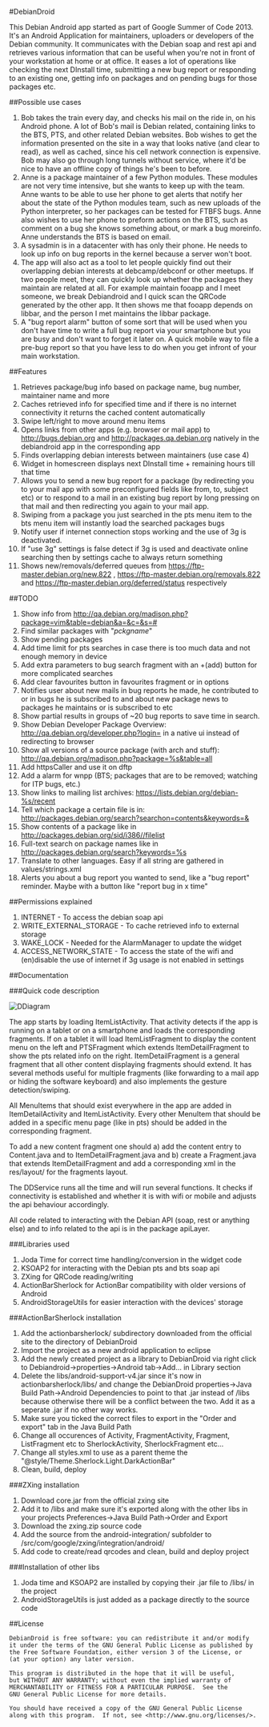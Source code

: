 #DebianDroid

This Debian Android app started as part of Google Summer of Code 2013. It's an Android Application for maintainers, uploaders or developers of the Debian community. It communicates with the Debian soap and rest api and retrieves various information that can be useful when you're not in front of your workstation at home or at office. It eases a lot of operations like checking the next DInstall time, submitting a new bug report or responding to an existing one, getting info on packages and on pending bugs for those packages etc. 

##Possible use cases

 1. Bob takes the train every day, and checks his mail on the ride in, on his Android phone. A lot of Bob's mail is Debian related, containing links to the BTS, PTS, and other related Debian websites. Bob wishes to get the information presented on the site in a way that looks native (and clear to read), as well as cached, since his cell network connection is expensive. Bob may also go through long tunnels without service, where it'd be nice to have an offline copy of things he's been to before.
 2. Anne is a package maintainer of a few Python modules. These modules are not very time intensive, but she wants to keep up with the team. Anne wants to be able to use her phone to get alerts that notify her about the state of the Python modules team, such as new uploads of the Python interpreter, so her packages can be tested for FTBFS bugs. Anne also wishes to use her phone to preform actions on the BTS, such as comment on a bug she knows something about, or mark a bug moreinfo. Anne understands the BTS is based on email.
 3. A sysadmin is in a datacenter with has only their phone. He needs to look up info on bug reports in the kernel because a server won't boot. 
 4. The app will also act as a tool to let people quickly find out their overlapping debian interests at debcamp/debconf or other meetups. If two people meet, they can quickly look up whether the packages they maintain are related at all. For example  maintain fooapp and I meet someone, we break Debiandroid and I quick scan the QRCode generated by the other app. It then shows me that fooapp depends on libbar, and the person I met maintains the libbar package.
 5. A "bug report alarm" button of some sort that will be used when you don't have time to write a full bug report via your smartphone but you are busy and don't want to forget it later on. A quick mobile way to file a pre-bug report so that you have less to do when you get infront of your main workstation.

##Features

 1. Retrieves package/bug info based on package name, bug number, maintainer name and more
 2. Caches retrieved info for specified time and if there is no internet connectivity it returns the cached content automatically
 3. Swipe left/right to move around menu items
 4. Opens links from other apps (e.g. browser or mail app) to http://bugs.debian.org and http://packages.qa.debian.org natively in the debiandroid app in the corresponding app 
 5. Finds overlapping debian interests between maintainers (use case 4)
 6. Widget in homescreen displays next DInstall time + remaining hours till that time
 7. Allows you to send a new bug report for a package (by redirecting you to your mail app with some preconfigured fields like from, to, subject etc) or to respond to a mail in an existing bug report by long pressing on that mail and then redirecting you again to your mail app.
 9. Swiping from a package you just searched in the pts menu item to the bts menu item will instantly load the searched packages bugs
 10. Notify user if internet connection stops working and the use of 3g is deactivated.
 11. If "use 3g" settings is false detect if 3g is used and deactivate online searching then by settings cache to always return something
 12. Shows new/removals/deferred queues from https://ftp-master.debian.org/new.822 , https://ftp-master.debian.org/removals.822 and https://ftp-master.debian.org/deferred/status respectively

##TODO
 
 1. Show info from http://qa.debian.org/madison.php?package=vim&table=debian&a=&c=&s=#
 2. Find similar packages with "*pckgname*"
 3. Show pending packages
 4. Add time limit for pts searches in case there is too much data and not enough memory in device
 5. Add extra parameters to bug search fragment with an +(add) button for more complicated searches
 6. Add clear favourites button in favourites fragment or in options
 7. Notifies user about new mails in bug reports he made, he contributed to or in bugs he is subscribed to and about new package news to packages he maintains or is subscribed to etc
 8. Show partial results in groups of ~20 bug reports to save time in search.
 9. Show Debian Developer Package Overview: http://qa.debian.org/developer.php?login= in a native ui instead of redirecting to browser
 10. Show all versions of a source package (with arch and stuff): http://qa.debian.org/madison.php?package=%s&table=all
 11. Add httpsCaller and use it on dftp
 12. Add a alarm for wnpp (BTS; packages that are to be removed; watching for ITP bugs, etc.)
 13. Show links to mailing list archives: https://lists.debian.org/debian-%s/recent
 14. Tell which package a certain file is in: http://packages.debian.org/search?searchon=contents&keywords=&
 15. Show contents of a package like in http://packages.debian.org/sid/i386//filelist
 16. Full-text search on package names like in http://packages.debian.org/search?keywords=%s
 17. Translate to other languages. Easy if all string are gathered in values/strings.xml
 18. Alerts you about a bug report you wanted to send, like a "bug report" reminder. Maybe with a button like "report bug in x time"

##Permissions explained

 1. INTERNET - To access the debian soap api
 2. WRITE_EXTERNAL_STORAGE - To cache retrieved info to external storage
 3. WAKE_LOCK - Needed for the AlarmManager to update the widget
 4. ACCESS_NETWORK_STATE - To access the state of the wifi and (en)disable the use of internet if 3g usage is not enabled in settings

##Documentation

###Quick code description

![DDiagram](https://raw.github.com/uberspot/DebianDroid/master/DDDiagram.png "DebianDroid Flow Diagram")

The app starts by loading ItemListActivity. That activity detects if the app is running on a tablet or on a smartphone and loads the corresponding fragments. If on a tablet it will load ItemListFragment to display the content menu on the left and PTSFragment which extends ItemDetailFragment to show the pts related info on the right. ItemDetailFragment is a general fragment that all other content displaying fragments should extend. It has several methods useful for multiple fragments (like forwarding to a mail app or hiding the software keyboard) and also implements the gesture detection/swiping. 

All MenuItems that should exist everywhere in the app are added in ItemDetailActivity and ItemListActivity. Every other MenuItem that should be added in a specific menu page (like in pts) should be added in the corresponding fragment. 

To add a new content fragment one should a) add the content entry to Content.java and to ItemDetailFragment.java and b) create a Fragment.java that extends ItemDetailFragment and add a corresponding xml in the res/layout/ for the fragments layout. 

The DDService runs all the time and will run several functions. It checks if connectivity is established and whether it is with wifi or mobile and adjusts the api behaviour accordingly.

All code related to interacting with the Debian API (soap, rest or anything else) and to info related to the api is in the package apiLayer. 

###Libraries used

 1. Joda Time for correct time handling/conversion in the widget code
 2. KSOAP2 for interacting with the Debian pts and bts soap api
 3. ZXing for QRCode reading/writing
 4. ActionBarSherlock for ActionBar compatibility with older versions of Android
 5. AndroidStorageUtils for easier interaction with the devices' storage

###ActionBarSherlock installation

 1. Add the actionbarsherlock/ subdirectory downloaded from the official site to the directory of DebianDroid
 2. Import the project as a new android application to eclipse
 3. Add the newly created project as a library to DebianDroid via right click to Debiandroid->properties->Android tab->Add... in Library section
 4. Delete the libs/android-support-v4.jar since it's now in actionbarsherlock/libs/ and change the DebianDroid properties->Java Build Path->Android Dependencies to point to that .jar instead of /libs because otherwise there will be a conflict between the two. Add it as a seperate .jar if no other way works.
 5. Make sure you ticked the correct files to export in the "Order and export" tab in the Java Build Path
 6. Change all occurences of Activity, FragmentActivity, Fragment, ListFragment etc to SherlockActivity, SherlockFragment etc...
 7. Change all styles.xml to use as a parent theme the "@style/Theme.Sherlock.Light.DarkActionBar"
 8. Clean, build, deploy

###ZXing installation

 1. Download core.jar from the official zxing site
 2. Add it to /libs and make sure it's exported along with the other libs in your projects Preferences->Java Build Path->Order and Export
 3. Download the zxing.zip source code
 4. Add the source from the android-integration/ subfolder to /src/com/google/zxing/integration/android/ 
 5. Add code to create/read qrcodes and clean, build and deploy project

###Installation of other libs

 1. Joda time and KSOAP2 are installed by copying their .jar file to /libs/ in the project
 2. AndroidStorageUtils is just added as a package directly to the source code

##License

    DebianDroid is free software: you can redistribute it and/or modify
    it under the terms of the GNU General Public License as published by
    the Free Software Foundation, either version 3 of the License, or
    (at your option) any later version.
    
    This program is distributed in the hope that it will be useful,
    but WITHOUT ANY WARRANTY; without even the implied warranty of
    MERCHANTABILITY or FITNESS FOR A PARTICULAR PURPOSE.  See the
    GNU General Public License for more details.
    
    You should have received a copy of the GNU General Public License
    along with this program.  If not, see <http://www.gnu.org/licenses/>.
